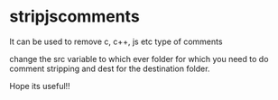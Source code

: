 # stripjscomments

It can be used to remove c, c++, js etc type of comments

change the src variable to which ever folder for which you need to do comment stripping and dest for the destination folder.

Hope its useful!!
